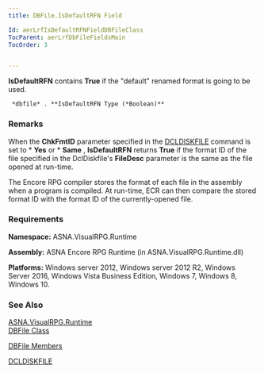 ```yaml
---
title: DBFile.IsDefaultRFN Field

Id: aerLrfIsDefaultRFNFieldDBFileClass
TocParent: aerLrfDbFileFieldsMain
TocOrder: 3


---
```


**IsDefaultRFN** contains **True** if the "default" renamed format is going to be used. 

```
 *dbfile* . **IsDefaultRFN Type (*Boolean)** 
```

### Remarks
When the **ChkFmtID** parameter specified in the [DCLDISKFILE](DCLDISKFILE.html) command is set to * **Yes** or * **Same** , **IsDefaultRFN** returns **True** if the format ID of the file specified in the DclDiskfile's **FileDesc** parameter is the same as the file opened at run-time. 

The Encore RPG compiler stores the format of each file in the assembly when a program is compiled. At run-time, ECR can then compare the stored format ID with the format ID of the currently-opened file. 

### Requirements
**Namespace:** ASNA.VisualRPG.Runtime 

**Assembly:** ASNA Encore RPG Runtime (in ASNA.VisualRPG.Runtime.dll) 

**Platforms:** Windows server 2012, Windows server 2012 R2, Windows Server 2016, Windows Vista Business Edition, Windows 7, Windows 8, Windows 10. 

### See Also
[ASNA.VisualRPG.Runtime](ecrLrfRuntimeNamespace.html) <br /> <span> [DBFile Class](ecrLrfDBFileClass.html)

[DBFile Members](ecrLrfDBFileMembers.html)

[DCLDISKFILE](DCLDISKFILE.html) </span> 
